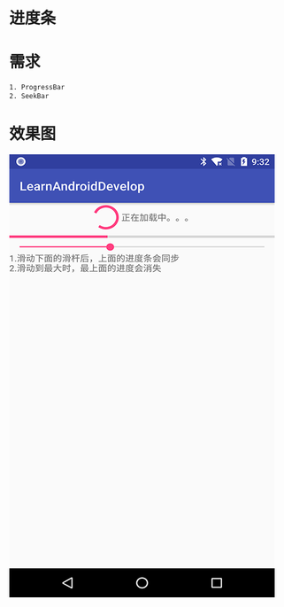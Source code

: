 # 进度条

# 需求
    1. ProgressBar
    2. SeekBar
 
# 效果图
![截图](https://github.com/BruceAnda/LearnAndroidDevelop/blob/master/screenshot/basic/ui/progress/pic.png)